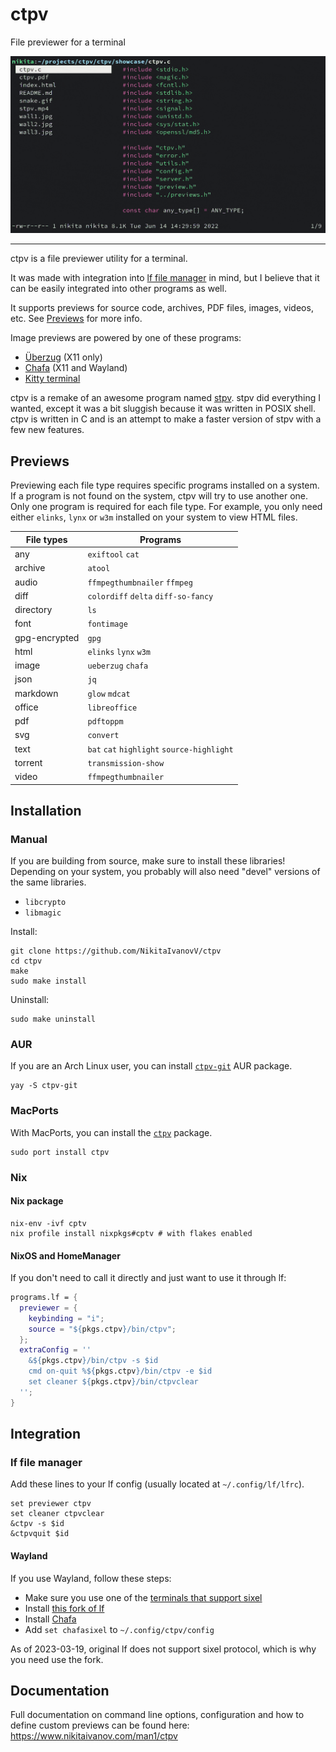# ctpv

File previewer for a terminal

![showcase](doc/showcase.gif)

----

ctpv is a file previewer utility for a terminal.

It was made with integration into [lf file manager][lf] in mind,
but I believe that it can be easily integrated into other programs
as well.

It supports previews for source code, archives, PDF files, images,
videos, etc.
See [Previews](#previews) for more info.

Image previews are powered by one of these programs:

* [Überzug][ueberzug] (X11 only)
* [Chafa][chafa] (X11 and Wayland)
* [Kitty terminal][kitty]

ctpv is a remake of an awesome program named
[stpv](https://github.com/Naheel-Azawy/stpv).
stpv did everything I wanted, except it was a bit sluggish because
it was written in POSIX shell.
ctpv is written in C and is an attempt to make a faster version of
stpv with a few new features.

## Previews

Previewing each file type requires specific programs installed on
a system.
If a program is not found on the system, ctpv
will try to use another one.
Only one program is required for each file type.
For example, you only need either `elinks`, `lynx` or
`w3m` installed on your system to view HTML files.

<!-- This table is auto generated! -->
<!--TABLESTART-->
| File types | Programs |
| ---- | ---- |
| any | `exiftool` `cat` |
| archive | `atool` |
| audio | `ffmpegthumbnailer` `ffmpeg` |
| diff | `colordiff` `delta` `diff-so-fancy` |
| directory | `ls` |
| font | `fontimage` |
| gpg-encrypted | `gpg` |
| html | `elinks` `lynx` `w3m` |
| image | `ueberzug` `chafa` |
| json | `jq` |
| markdown | `glow` `mdcat` |
| office | `libreoffice` |
| pdf | `pdftoppm` |
| svg | `convert` |
| text | `bat` `cat` `highlight` `source-highlight` |
| torrent | `transmission-show` |
| video | `ffmpegthumbnailer` |

<!--TABLEEND-->

## Installation

### Manual

If you are building from source, make sure to install these libraries!
Depending on your system, you probably will also need "devel" versions
of the same libraries.

* `libcrypto`
* `libmagic`

Install:

```console
git clone https://github.com/NikitaIvanovV/ctpv
cd ctpv
make
sudo make install
```

Uninstall:

```console
sudo make uninstall
```

### AUR

If you are an Arch Linux user, you can install
[`ctpv-git`](https://aur.archlinux.org/packages/ctpv-git)
AUR package.

```console
yay -S ctpv-git
```

### MacPorts

With MacPorts, you can install the
[`ctpv`](https://ports.macports.org/port/ctpv)
package.

```console
sudo port install ctpv
```

### Nix

#### Nix package

```console
nix-env -ivf cptv
nix profile install nixpkgs#cptv # with flakes enabled
```

#### NixOS and HomeManager

If you don't need to call it directly and
just want to use it through lf:

```nix
programs.lf = {
  previewer = {
    keybinding = "i";
    source = "${pkgs.ctpv}/bin/ctpv";
  };
  extraConfig = ''
    &${pkgs.ctpv}/bin/ctpv -s $id
    cmd on-quit %${pkgs.ctpv}/bin/ctpv -e $id
    set cleaner ${pkgs.ctpv}/bin/ctpvclear
  '';
}
```

## Integration

### lf file manager

Add these lines to your lf config
(usually located at `~/.config/lf/lfrc`).

```
set previewer ctpv
set cleaner ctpvclear
&ctpv -s $id
&ctpvquit $id
```

#### Wayland

If you use Wayland, follow these steps:

* Make sure you use one of the [terminals that support sixel][sixel]
* Install [this fork of lf][lf-sixel]
* Install [Chafa][chafa]
* Add `set chafasixel` to `~/.config/ctpv/config`

As of 2023-03-19, original lf does not support sixel protocol,
which is why you need use the fork.

## Documentation

Full documentation on command line options,
configuration and how to define custom previews can be found here:
<https://www.nikitaivanov.com/man1/ctpv>

[ueberzug]: https://github.com/seebye/ueberzug
[kitty]: https://github.com/kovidgoyal/kitty
[chafa]: https://github.com/hpjansson/chafa
[lf]: https://github.com/gokcehan/lf
[lf-sixel]: https://github.com/horriblename/lf
[sixel]: https://www.arewesixelyet.com
